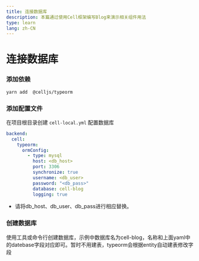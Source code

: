 ```yaml
---
title: 连接数据库
description: 本篇通过使用Cell框架编写Blog来演示相关组件用法
type: learn
lang: zh-CN
---
```

# 连接数据库

### 添加依赖

```bash
yarn add  @celljs/typeorm
```

### 添加配置文件

在项目根目录创建 `cell-local.yml` 配置数据库

```yaml
backend: 
  cell:
    typeorm:
      ormConfig:
        - type: mysql
          host: <db_host>
          port: 3306
          synchronize: true
          username: <db_user>
          password: "<db_pass>"
          database: cell-blog
          logging: true
```
* 请将db_host、db_user、db_pass进行相应替换。

### 创建数据库

使用工具或命令行创建数据库，示例中数据库名为cell-blog，名称和上面yaml中的datebase字段对应即可。暂时不用建表，typeorm会根据entity自动建表修改字段
